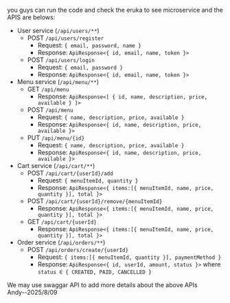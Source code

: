 you guys can run the code and check the eruka to see microservice and the APIS are belows:
 - User service (`/api/users/**`)
    - POST `/api/users/register`
        - Request: `{ email, password, name }`
        - Response: `ApiResponse<{ id, email, name, token }>`
    - POST `/api/users/login`
        - Request: `{ email, password }`
        - Response: `ApiResponse<{ id, email, name, token }>`
- Menu service (`/api/menu/**`)
    - GET `/api/menu`
        - Response: `ApiResponse<[ { id, name, description, price, available } ]>`
    - POST `/api/menu`
        - Request: `{ name, description, price, available }`
        - Response: `ApiResponse<{ id, name, description, price, available }>`
    - PUT `/api/menu/{id}`
        - Request: `{ name, description, price, available }`
        - Response: `ApiResponse<{ id, name, description, price, available }>`
- Cart service (`/api/cart/**`)
    - POST `/api/cart/{userId}/add`
        - Request: `{ menuItemId, quantity }`
        - Response: `ApiResponse<{ items:[{ menuItemId, name, price, quantity }], total }>`
    - POST `/api/cart/{userId}/remove/{menuItemId}`
        - Response: `ApiResponse<{ items:[{ menuItemId, name, price, quantity }], total }>`
    - GET `/api/cart/{userId}`
        - Response: `ApiResponse<{ items:[{ menuItemId, name, price, quantity }], total }>`
- Order service (`/api/orders/**`)
    - POST `/api/orders/create/{userId}`
        - Request: `{ items:[{ menuItemId, quantity }], paymentMethod }`
        - Response: `ApiResponse<{ id, userId, amount, status }>` where `status ∈ { CREATED, PAID, CANCELLED }`



We may use swaggar API to add more details about the above APIs                                      
                                             Andy--2025/8/09